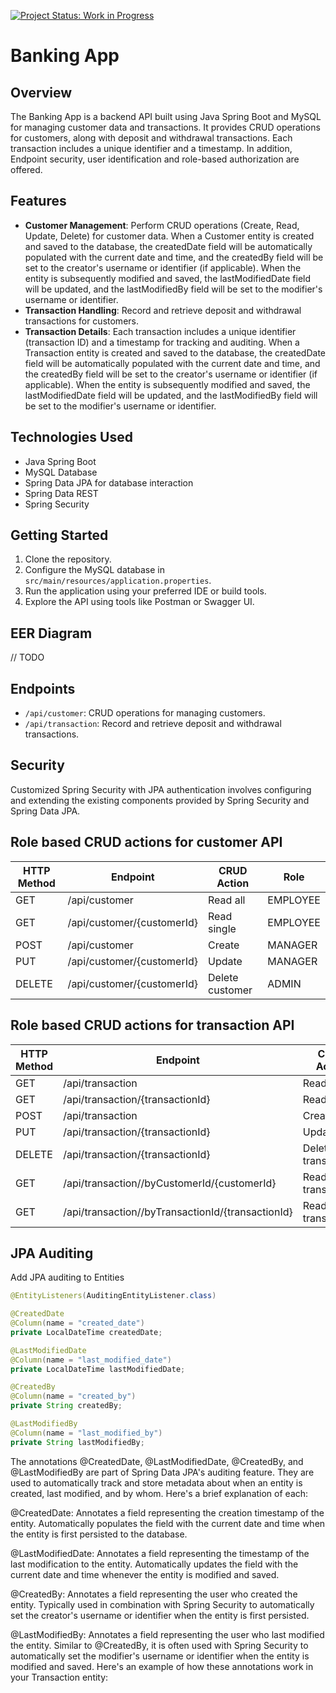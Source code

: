 [![Project Status: Work in Progress](https://img.shields.io/badge/Project%20Status-Work%20in%20Progress-orange.svg)](https://img.shields.io/badge/Project%20Status-Work%20in%20Progress-orange.svg)

# Banking App

## Overview

The Banking App is a backend API built using Java Spring Boot and MySQL for managing customer data and transactions. 
It provides CRUD operations for customers, along with deposit and withdrawal transactions. Each transaction includes a unique 
identifier and a timestamp. In addition, Endpoint security, user identification and role-based authorization are offered.

## Features

- **Customer Management**: Perform CRUD operations (Create, Read, Update, Delete) for customer data. When a Customer entity is created and saved to the database, the createdDate field will be automatically populated with the current date and time, and the createdBy field will be set to the creator's username or identifier (if applicable). When the entity is subsequently modified and saved, the lastModifiedDate field will be updated, and the lastModifiedBy field will be set to the modifier's username or identifier.
- **Transaction Handling**: Record and retrieve deposit and withdrawal transactions for customers.
- **Transaction Details**: Each transaction includes a unique identifier (transaction ID) and a timestamp for tracking and auditing. When a Transaction entity is created and saved to the database, the createdDate field will be automatically populated with the current date and time, and the createdBy field will be set to the creator's username or identifier (if applicable). When the entity is subsequently modified and saved, the lastModifiedDate field will be updated, and the lastModifiedBy field will be set to the modifier's username or identifier.

## Technologies Used

- Java Spring Boot
- MySQL Database
- Spring Data JPA for database interaction
- Spring Data REST
- Spring Security

## Getting Started

1. Clone the repository.
2. Configure the MySQL database in `src/main/resources/application.properties`.
3. Run the application using your preferred IDE or build tools.
4. Explore the API using tools like Postman or Swagger UI.

## EER Diagram
// TODO

## Endpoints

- `/api/customer`: CRUD operations for managing customers.
- `/api/transaction`: Record and retrieve deposit and withdrawal transactions.

## Security
Customized Spring Security with JPA authentication involves configuring and extending 
the existing components provided by Spring Security and Spring Data JPA.

## Role based CRUD actions for customer API 

| HTTP Method | Endpoint                   | CRUD Action     | Role     |  
|-------------|----------------------------|-----------------|----------|
| GET         | /api/customer              | Read all        | EMPLOYEE |   
| GET         | /api/customer/{customerId} | Read single     | EMPLOYEE |   
| POST        | /api/customer              | Create          | MANAGER  |   
| PUT         | /api/customer/{customerId} | Update          | MANAGER  |   
| DELETE      | /api/customer/{customerId} | Delete customer | ADMIN    |   

## Role based CRUD actions for transaction API

| HTTP Method | Endpoint                                          | CRUD Action         | Role     |  
|-------------|---------------------------------------------------|---------------------|----------|
| GET         | /api/transaction                                  | Read all            | EMPLOYEE |   
| GET         | /api/transaction/{transactionId}                  | Read single         | EMPLOYEE |   
| POST        | /api/transaction                                  | Create              | MANAGER  |   
| PUT         | /api/transaction/{transactionId}                  | Update              | MANAGER  |   
| DELETE      | /api/transaction/{transactionId}                  | Delete transaction  | ADMIN    |  
| GET         | /api/transaction//byCustomerId/{customerId}       | Read transactions   | EMPLOYEE | 
| GET         | /api/transaction//byTransactionId/{transactionId} | Read transaction    | EMPLOYEE | 

## JPA Auditing 

Add JPA auditing to Entities

```Java
@EntityListeners(AuditingEntityListener.class)
```

```Java
@CreatedDate
@Column(name = "created_date")
private LocalDateTime createdDate;

@LastModifiedDate
@Column(name = "last_modified_date")
private LocalDateTime lastModifiedDate;

@CreatedBy
@Column(name = "created_by")
private String createdBy;

@LastModifiedBy
@Column(name = "last_modified_by")
private String lastModifiedBy;
```
The annotations @CreatedDate, @LastModifiedDate, @CreatedBy, and @LastModifiedBy are part of Spring Data JPA's auditing feature. They are used to automatically track and store metadata about when an entity is created, last modified, and by whom. Here's a brief explanation of each:

@CreatedDate:
Annotates a field representing the creation timestamp of the entity.
Automatically populates the field with the current date and time when the entity is first persisted to the database.

@LastModifiedDate:
Annotates a field representing the timestamp of the last modification to the entity.
Automatically updates the field with the current date and time whenever the entity is modified and saved.

@CreatedBy:
Annotates a field representing the user who created the entity.
Typically used in combination with Spring Security to automatically set the creator's username or identifier when the entity is first persisted.

@LastModifiedBy:
Annotates a field representing the user who last modified the entity.
Similar to @CreatedBy, it is often used with Spring Security to automatically set the modifier's username or identifier when the entity is modified and saved.
Here's an example of how these annotations work in your Transaction entity:

